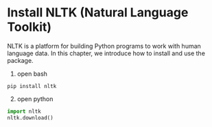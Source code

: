 # Install NLTK (Natural Language Toolkit)
NLTK is a platform for building Python programs to work with human language data. In this chapter, we introduce how to install and use the package. 

1. open bash
```
pip install nltk
```

2. open python
```python
import nltk
nltk.download()
```


